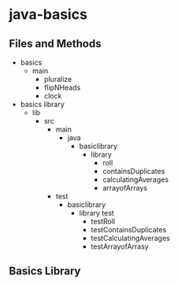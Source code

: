 # java-basics

## Files and Methods

- basics
  - main
    - pluralize
    - flipNHeads
    - clock
- basics library
  - lib
    - src
      - main
        - java
          - basiclibrary
            - library
              - roll
              - containsDuplicates
              - calculatingAverages
              - arrayofArrays
      - test
        - basiclibrary
          - library test
            - testRoll
            - testContainsDuplicates
            - testCalculatingAverages
            - testArrayofArrasy

## Basics Library




